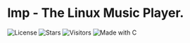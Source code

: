# lmp - The Linux Music Player.

![License](https://img.shields.io/github/license/Zer0Flux86/lmp?labelColor=%23c2c2c2&color=%23555555)
![Stars](https://img.shields.io/github/stars/Zer0Flux86/lmp?style=social&label=Stars&labelColor=%23c2c2c2&color=%23555555)
![Visitors](https://visitor-badge.laobi.icu/badge?page_id=Zer0Flux86.lmp&left_color=%23c2c2c2&right_color=%23555555)
![Made with C](https://img.shields.io/badge/Made%20with-C-blue?labelColor=%23c2c2c2&color=%23555555)


